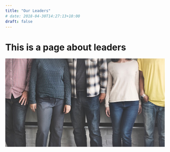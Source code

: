 ```yaml
---
title: "Our Leaders"
# date: 2018-04-30T14:27:13+10:00
draft: false
---
```

# This is a page about leaders

![This is an image](/img/freely-26905.jpg)
